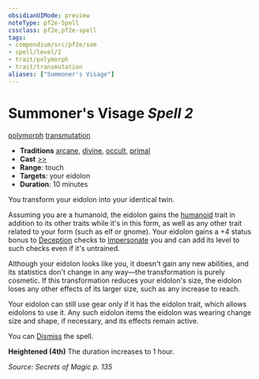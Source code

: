 ```yaml
---
obsidianUIMode: preview
noteType: pf2e-Spell
cssclass: pf2e,pf2e-spell
tags:
- compendium/src/pf2e/som
- spell/level/2
- trait/polymorph
- trait/transmutation
aliases: ["Summoner's Visage"]
---
```

# Summoner's Visage *Spell 2*   
[polymorph](rules/traits/polymorph.md "Polymorph Effect Trait")  [transmutation](rules/traits/transmutation.md "Transmutation School Trait")  

- **Traditions** [arcane](rules/traits/arcane.md "Arcane Tradition Trait"), [divine](rules/traits/divine.md "Divine Tradition Trait"), [occult](rules/traits/occult.md "Occult Tradition Trait"), [primal](rules/traits/primal.md "Primal Tradition Trait")
- **Cast** [>>](rules/core-rulebook/chapter-9-playing-the-game.md#Actions "Two-Action") 
- **Range**: touch
- **Targets**: your eidolon
- **Duration**: 10 minutes

You transform your eidolon into your identical twin.

Assuming you are a humanoid, the eidolon gains the [humanoid](rules/traits/humanoid.md "Humanoid Creature Type Trait") trait in addition to its other traits while it's in this form, as well as any other trait related to your form (such as elf or gnome). Your eidolon gains a +4 status bonus to [Deception](compendium/skills.md#Deception) checks to [Impersonate](rules/actions/impersonate.md) you and can add its level to such checks even if it's untrained.

Although your eidolon looks like you, it doesn't gain any new abilities, and its statistics don't change in any way—the transformation is purely cosmetic. If this transformation reduces your eidolon's size, the eidolon loses any other effects of its larger size, such as any increase to reach.

Your eidolon can still use gear only if it has the eidolon trait, which allows eidolons to use it. Any such eidolon items the eidolon was wearing change size and shape, if necessary, and its effects remain active.

You can [Dismiss](rules/actions/dismiss.md) the spell.

**Heightened (4th)** The duration increases to 1 hour.

*Source: Secrets of Magic p. 135*